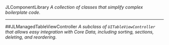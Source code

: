 JLComponentLibrary
*A collection of classes that simplify complex boilerplate code.*

---
##JLManagedTableViewController
*A subclass of `UITableViewController` that allows easy integration with Core Data, including sorting, sections, deleting, and reordering.*

